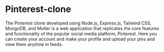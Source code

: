 # Pinterest-clone
 The Pinterest clone developed using Node.js, Express.js, Tailwind CSS, MongoDB, and Multer is a web application that replicates the core features and functionality of the popular social media platform, Pinterest.
 Here you can create your account and make your profile and upload your pins and view them anytime in feeds.
